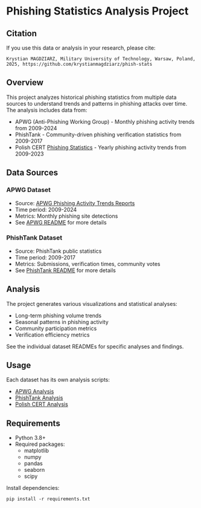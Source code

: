 # Phishing Statistics Analysis Project

## Citation

If you use this data or analysis in your research, please cite:

```
Krystian MAGDZIARZ, Military University of Technology, Warsaw, Poland, 2025, https://github.com/krystianmagdziarz/phish-stats
```

## Overview

This project analyzes historical phishing statistics from multiple data sources to understand trends and patterns in phishing attacks over time. The analysis includes data from:

- APWG (Anti-Phishing Working Group) - Monthly phishing activity trends from 2009-2024
- PhishTank - Community-driven phishing verification statistics from 2009-2017
- Polish CERT [Phishing Statistics](https://www.cert.pl/) - Yearly phishing activity trends from 2009-2023

## Data Sources

### APWG Dataset

- Source: [APWG Phishing Activity Trends Reports](https://apwg.org/trendsreports/)
- Time period: 2009-2024
- Metrics: Monthly phishing site detections
- See [APWG README](./apwg/README.md) for more details

### PhishTank Dataset

- Source: PhishTank public statistics
- Time period: 2009-2017
- Metrics: Submissions, verification times, community votes
- See [PhishTank README](./phishtank/README.md) for more details

## Analysis

The project generates various visualizations and statistical analyses:

- Long-term phishing volume trends
- Seasonal patterns in phishing activity
- Community participation metrics
- Verification efficiency metrics

See the individual dataset READMEs for specific analyses and findings.

## Usage

Each dataset has its own analysis scripts:

- [APWG Analysis](./apwg/README.md)
- [PhishTank Analysis](./phishtank/README.md)
- [Polish CERT Analysis](./polish-cert/README.md)

## Requirements

- Python 3.8+
- Required packages:
  - matplotlib
  - numpy
  - pandas
  - seaborn
  - scipy

Install dependencies:

```
pip install -r requirements.txt
```

